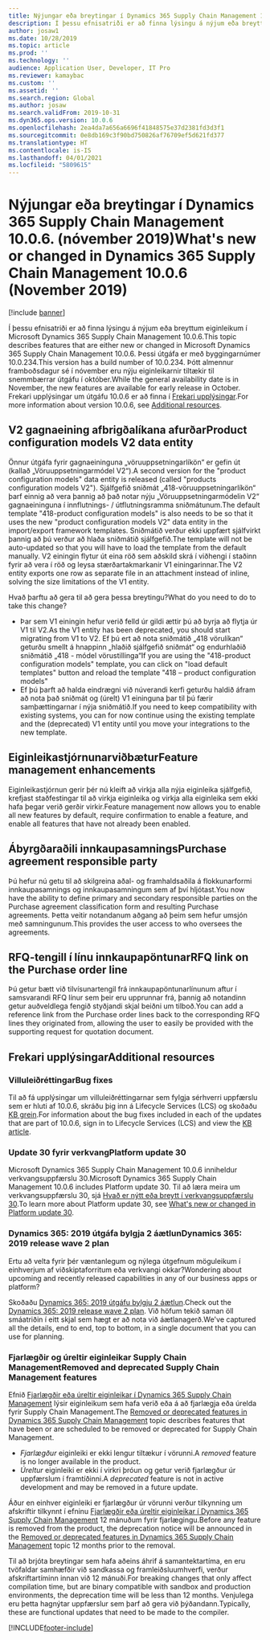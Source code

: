 ```yaml
---
title: Nýjungar eða breytingar í Dynamics 365 Supply Chain Management 10.0.6. (nóvember 2019)
description: Í þessu efnisatriði er að finna lýsingu á nýjum eða breyttum eiginleikum í Dynamics 365 Supply Chain Management 10.0.6.
author: josaw1
ms.date: 10/28/2019
ms.topic: article
ms.prod: ''
ms.technology: ''
audience: Application User, Developer, IT Pro
ms.reviewer: kamaybac
ms.custom: ''
ms.assetid: ''
ms.search.region: Global
ms.author: josaw
ms.search.validFrom: 2019-10-31
ms.dyn365.ops.version: 10.0.6
ms.openlocfilehash: 2ea4da7a656a6696f41848575e37d2381fd3d3f1
ms.sourcegitcommit: 0e8db169c3f90bd750826af76709ef5d621fd377
ms.translationtype: HT
ms.contentlocale: is-IS
ms.lasthandoff: 04/01/2021
ms.locfileid: "5809615"
---
```

# <a name="whats-new-or-changed-in-dynamics-365-supply-chain-management-1006-november-2019"></a><span data-ttu-id="2ff9d-103">Nýjungar eða breytingar í Dynamics 365 Supply Chain Management 10.0.6. (nóvember 2019)</span><span class="sxs-lookup"><span data-stu-id="2ff9d-103">What's new or changed in Dynamics 365 Supply Chain Management 10.0.6 (November 2019)</span></span>

[!include [banner](../includes/banner.md)]

<span data-ttu-id="2ff9d-104">Í þessu efnisatriði er að finna lýsingu á nýjum eða breyttum eiginleikum í Microsoft Dynamics 365 Supply Chain Management 10.0.6.</span><span class="sxs-lookup"><span data-stu-id="2ff9d-104">This topic describes features that are either new or changed in Microsoft Dynamics 365 Supply Chain Management 10.0.6.</span></span> <span data-ttu-id="2ff9d-105">Þessi útgáfa er með byggingarnúmer 10.0.234.</span><span class="sxs-lookup"><span data-stu-id="2ff9d-105">This version has a build number of 10.0.234.</span></span> <span data-ttu-id="2ff9d-106">Þótt almennur framboðsdagur sé í nóvember eru nýju eiginleikarnir tiltækir til snemmbærrar útgáfu í október.</span><span class="sxs-lookup"><span data-stu-id="2ff9d-106">While the general availability date is in November, the new features are available for early release in October.</span></span> <span data-ttu-id="2ff9d-107">Frekari upplýsingar um útgáfu 10.0.6 er að finna í [Frekari upplýsingar](whats-new-scm-10-0-6.md#additional-resources).</span><span class="sxs-lookup"><span data-stu-id="2ff9d-107">For more information about version 10.0.6, see [Additional resources](whats-new-scm-10-0-6.md#additional-resources).</span></span>

## <a name="product-configuration-models-v2-data-entity"></a><span data-ttu-id="2ff9d-108">V2 gagnaeining afbrigðalíkana afurðar</span><span class="sxs-lookup"><span data-stu-id="2ff9d-108">Product configuration models V2 data entity</span></span>

<span data-ttu-id="2ff9d-109">Önnur útgáfa fyrir gagnaeininguna „vöruuppsetningarlíkön“ er gefin út (kallað „Vöruuppsetningarmódel V2“).</span><span class="sxs-lookup"><span data-stu-id="2ff9d-109">A second version for the "product configuration models" data entity is released (called "products configuration models V2").</span></span> <span data-ttu-id="2ff9d-110">Sjálfgefið sniðmát „418-vöruuppsetningarlíkön“ þarf einnig að vera þannig að það notar nýju „Vöruuppsetningarmódelin V2“ gagnaeininguna í innflutnings- / útflutningsramma sniðmátunum.</span><span class="sxs-lookup"><span data-stu-id="2ff9d-110">The default template "418-product configuration models" is also needs to be so that it uses the new "product configuration models V2" data entity in the import/export framework templates.</span></span> <span data-ttu-id="2ff9d-111">Sniðmátið verður ekki uppfært sjálfvirkt þannig að þú verður að hlaða sniðmátið sjálfgefið.</span><span class="sxs-lookup"><span data-stu-id="2ff9d-111">The template will not be auto-updated so that you will have to load the template from the default manually.</span></span> <span data-ttu-id="2ff9d-112">V2 einingin flytur út eina röð sem aðskild skrá í viðhengi í staðinn fyrir að vera í röð og leysa stærðartakmarkanir V1 einingarinnar.</span><span class="sxs-lookup"><span data-stu-id="2ff9d-112">The V2 entity exports one row as separate file in an attachment instead of inline, solving the size limitations of the V1 entity.</span></span> 
 
<span data-ttu-id="2ff9d-113">Hvað þarftu að gera til að gera þessa breytingu?</span><span class="sxs-lookup"><span data-stu-id="2ff9d-113">What do you need to do to take this change?</span></span>
-    <span data-ttu-id="2ff9d-114">Þar sem V1 einingin hefur verið felld úr gildi ættir þú að byrja að flytja úr V1 til V2.</span><span class="sxs-lookup"><span data-stu-id="2ff9d-114">As the V1 entity has been deprecated, you should start migrating from V1 to V2.</span></span> <span data-ttu-id="2ff9d-115">Ef þú ert að nota sniðmátið „418 vörulíkan“ geturðu smellt á hnappinn „hlaðið sjálfgefið sniðmát“ og endurhlaðið sniðmátið „418 - módel vörustillinga“</span><span class="sxs-lookup"><span data-stu-id="2ff9d-115">If you are using the  "418-product configuration models" template, you can click on "load default templates" button and reload the template "418 – product configuration models"</span></span>
-    <span data-ttu-id="2ff9d-116">Ef þú þarft að halda eindrægni við núverandi kerfi geturðu haldið áfram að nota það sniðmát og (úrelt) V1 eininguna þar til þú færir samþættingarnar í nýja sniðmátið.</span><span class="sxs-lookup"><span data-stu-id="2ff9d-116">If you need to keep compatibility with existing systems, you can for now continue using the existing template and the (deprecated) V1 entity until you move your integrations to the new template.</span></span> 

## <a name="feature-management-enhancements"></a><span data-ttu-id="2ff9d-117">Eiginleikastjórnunarviðbætur</span><span class="sxs-lookup"><span data-stu-id="2ff9d-117">Feature management enhancements</span></span>
<span data-ttu-id="2ff9d-118">Eiginleikastjórnun gerir þér nú kleift að virkja alla nýja eiginleika sjálfgefið, krefjast staðfestingar til að virkja eiginleika og virkja alla eiginleika sem ekki hafa þegar verið gerðir virkir.</span><span class="sxs-lookup"><span data-stu-id="2ff9d-118">Feature management now allows you to enable all new features by default, require confirmation to enable a feature, and enable all features that have not already been enabled.</span></span> 


## <a name="purchase-agreement-responsible-party"></a><span data-ttu-id="2ff9d-119">Ábyrgðaraðili innkaupasamnings</span><span class="sxs-lookup"><span data-stu-id="2ff9d-119">Purchase agreement responsible party</span></span>
<span data-ttu-id="2ff9d-120">Þú hefur nú getu til að skilgreina aðal- og framhaldsaðila á flokkunarformi innkaupasamnings og innkaupasamningum sem af því hljótast.</span><span class="sxs-lookup"><span data-stu-id="2ff9d-120">You now have the ability to define primary and secondary responsible parties on the Purchase agreement classification form and resulting Purchase agreements.</span></span>  <span data-ttu-id="2ff9d-121">Þetta veitir notandanum aðgang að þeim sem hefur umsjón með samningunum.</span><span class="sxs-lookup"><span data-stu-id="2ff9d-121">This provides the user access to who oversees the agreements.</span></span>

## <a name="rfq-link-on-the-purchase-order-line"></a><span data-ttu-id="2ff9d-122">RFQ-tengill í línu innkaupapöntunar</span><span class="sxs-lookup"><span data-stu-id="2ff9d-122">RFQ link on the Purchase order line</span></span>
<span data-ttu-id="2ff9d-123">Þú getur bætt við tilvísunartengil frá innkaupapöntunarlínunum aftur í samsvarandi RFQ línur sem þeir eru upprunnar frá, þannig að notandinn getur auðveldlega fengið styðjandi skjal beiðni um tilboð.</span><span class="sxs-lookup"><span data-stu-id="2ff9d-123">You can add a reference link from the Purchase order lines back to the corresponding RFQ lines they originated from, allowing the user to easily be provided with the supporting request for quotation document.</span></span>

## <a name="additional-resources"></a><span data-ttu-id="2ff9d-124">Frekari upplýsingar</span><span class="sxs-lookup"><span data-stu-id="2ff9d-124">Additional resources</span></span>

### <a name="bug-fixes"></a><span data-ttu-id="2ff9d-125">Villuleiðréttingar</span><span class="sxs-lookup"><span data-stu-id="2ff9d-125">Bug fixes</span></span>
<span data-ttu-id="2ff9d-126">Til að fá upplýsingar um villuleiðréttingarnar sem fylgja sérhverri uppfærslu sem er hluti af 10.0.6, skráðu þig inn á Lifecycle Services (LCS) og skoðaðu [KB grein](https://fix.lcs.dynamics.com/Issue/Details?bugId=369581&dbType=3&qc=ba058110be40fe16a39469298041b1a7baf82eb65bb9df4d864602d2c6bf93d7).</span><span class="sxs-lookup"><span data-stu-id="2ff9d-126">For information about the bug fixes included in each of the updates that are part of 10.0.6, sign in to Lifecycle Services (LCS) and view the [KB article](https://fix.lcs.dynamics.com/Issue/Details?bugId=369581&dbType=3&qc=ba058110be40fe16a39469298041b1a7baf82eb65bb9df4d864602d2c6bf93d7).</span></span>

### <a name="platform-update-30"></a><span data-ttu-id="2ff9d-127">Update 30 fyrir verkvang</span><span class="sxs-lookup"><span data-stu-id="2ff9d-127">Platform update 30</span></span>
<span data-ttu-id="2ff9d-128">Microsoft Dynamics 365 Supply Chain Management 10.0.6 inniheldur verkvangsuppfærslu 30.</span><span class="sxs-lookup"><span data-stu-id="2ff9d-128">Microsoft Dynamics 365 Supply Chain Management 10.0.6 includes Platform update 30.</span></span> <span data-ttu-id="2ff9d-129">Til að læra meira um verkvangsuppfærslu 30, sjá [Hvað er nýtt eða breytt í verkvangsuppfærslu 30](../../fin-ops-core/fin-ops/get-started/whats-new-platform-update-30.md).</span><span class="sxs-lookup"><span data-stu-id="2ff9d-129">To learn more about Platform update 30, see [What's new or changed in Platform update 30](../../fin-ops-core/fin-ops/get-started/whats-new-platform-update-30.md).</span></span>

### <a name="dynamics-365-2019-release-wave-2-plan"></a><span data-ttu-id="2ff9d-130">Dynamics 365: 2019 útgáfa bylgja 2 áætlun</span><span class="sxs-lookup"><span data-stu-id="2ff9d-130">Dynamics 365: 2019 release wave 2 plan</span></span>
<span data-ttu-id="2ff9d-131">Ertu að velta fyrir þér væntanlegum og nýlega útgefnum möguleikum í einhverjum af viðskiptaforritum eða verkvangi okkar?</span><span class="sxs-lookup"><span data-stu-id="2ff9d-131">Wondering about upcoming and recently released capabilities in any of our business apps or platform?</span></span>

<span data-ttu-id="2ff9d-132">Skoðaðu [Dynamics 365: 2019 útgáfu bylgju 2 áætlun](https://docs.microsoft.com/dynamics365-release-plan/2019wave2/).</span><span class="sxs-lookup"><span data-stu-id="2ff9d-132">Check out the [Dynamics 365: 2019 release wave 2 plan](https://docs.microsoft.com/dynamics365-release-plan/2019wave2/).</span></span> <span data-ttu-id="2ff9d-133">Við höfum tekið saman öll smáatriðin í eitt skjal sem hægt er að nota við áætlanagerð.</span><span class="sxs-lookup"><span data-stu-id="2ff9d-133">We've captured all the details, end to end, top to bottom, in a single document that you can use for planning.</span></span>

### <a name="removed-and-deprecated-supply-chain-management-features"></a><span data-ttu-id="2ff9d-134">Fjarlægðir og úreltir eiginleikar Supply Chain Management</span><span class="sxs-lookup"><span data-stu-id="2ff9d-134">Removed and deprecated Supply Chain Management features</span></span>

<span data-ttu-id="2ff9d-135">Efnið [Fjarlægðir eða úreltir eiginleikar í Dynamics 365 Supply Chain Management](removed-deprecated-features-scm-updates.md) lýsir eiginleikum sem hafa verið eða á að fjarlægja eða úrelda fyrir Supply Chain Management.</span><span class="sxs-lookup"><span data-stu-id="2ff9d-135">The [Removed or deprecated features in Dynamics 365 Supply Chain Management](removed-deprecated-features-scm-updates.md) topic describes features that have been or are scheduled to be removed or deprecated for Supply Chain Management.</span></span>

- <span data-ttu-id="2ff9d-136">*Fjarlægður* eiginleiki er ekki lengur tiltækur í vörunni.</span><span class="sxs-lookup"><span data-stu-id="2ff9d-136">A *removed* feature is no longer available in the product.</span></span>
- <span data-ttu-id="2ff9d-137">*Úreltur* eiginleiki er ekki í virkri þróun og getur verið fjarlægður úr uppfærslum í framtíðinni.</span><span class="sxs-lookup"><span data-stu-id="2ff9d-137">A *deprecated* feature is not in active development and may be removed in a future update.</span></span>

<span data-ttu-id="2ff9d-138">Áður en einhver eiginleiki er fjarlægður úr vörunni verður tilkynning um afskriftir tilkynnt í efninu [Fjarlægðir eða úreltir eiginleikar í Dynamics 365 Supply Chain Management](removed-deprecated-features-scm-updates.md) 12 mánuðum fyrir fjarlægingu.</span><span class="sxs-lookup"><span data-stu-id="2ff9d-138">Before any feature is removed from the product, the deprecation notice will be announced in the [Removed or deprecated features in Dynamics 365 Supply Chain Management](removed-deprecated-features-scm-updates.md) topic 12 months prior to the removal.</span></span>

<span data-ttu-id="2ff9d-139">Til að brjóta breytingar sem hafa aðeins áhrif á samantektartíma, en eru tvöfaldar samhæfðir við sandkassa og framleiðsluumhverfi, verður afskriftartíminn innan við 12 mánuði.</span><span class="sxs-lookup"><span data-stu-id="2ff9d-139">For breaking changes that only affect compilation time, but are binary compatible with sandbox and production environments, the deprecation time will be less than 12 months.</span></span> <span data-ttu-id="2ff9d-140">Venjulega eru þetta hagnýtar uppfærslur sem þarf að gera við þýðandann.</span><span class="sxs-lookup"><span data-stu-id="2ff9d-140">Typically, these are functional updates that need to be made to the compiler.</span></span>


[!INCLUDE[footer-include](../../includes/footer-banner.md)]
